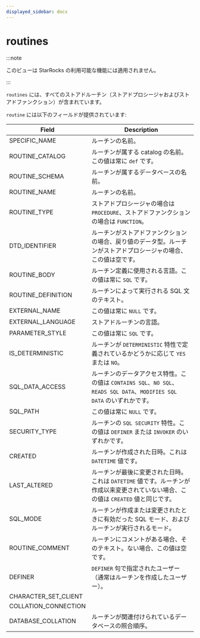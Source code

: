 ```yaml
---
displayed_sidebar: docs
---
```


# routines

:::note

このビューは StarRocks の利用可能な機能には適用されません。

:::

`routines` には、すべてのストアドルーチン（ストアドプロシージャおよびストアドファンクション）が含まれています。

`routine` には以下のフィールドが提供されています:

| **Field**            | **Description**                                              |
| -------------------- | ------------------------------------------------------------ |
| SPECIFIC_NAME        | ルーチンの名前。                                             |
| ROUTINE_CATALOG      | ルーチンが属する catalog の名前。この値は常に `def` です。   |
| ROUTINE_SCHEMA       | ルーチンが属するデータベースの名前。                         |
| ROUTINE_NAME         | ルーチンの名前。                                             |
| ROUTINE_TYPE         | ストアドプロシージャの場合は `PROCEDURE`、ストアドファンクションの場合は `FUNCTION`。 |
| DTD_IDENTIFIER       | ルーチンがストアドファンクションの場合、戻り値のデータ型。ルーチンがストアドプロシージャの場合、この値は空です。 |
| ROUTINE_BODY         | ルーチン定義に使用される言語。この値は常に `SQL` です。      |
| ROUTINE_DEFINITION   | ルーチンによって実行される SQL 文のテキスト。               |
| EXTERNAL_NAME        | この値は常に `NULL` です。                                   |
| EXTERNAL_LANGUAGE    | ストアドルーチンの言語。                                     |
| PARAMETER_STYLE      | この値は常に `SQL` です。                                    |
| IS_DETERMINISTIC     | ルーチンが `DETERMINISTIC` 特性で定義されているかどうかに応じて `YES` または `NO`。 |
| SQL_DATA_ACCESS      | ルーチンのデータアクセス特性。この値は `CONTAINS SQL`、`NO SQL`、`READS SQL DATA`、`MODIFIES SQL DATA` のいずれかです。 |
| SQL_PATH             | この値は常に `NULL` です。                                   |
| SECURITY_TYPE        | ルーチンの `SQL SECURITY` 特性。この値は `DEFINER` または `INVOKER` のいずれかです。 |
| CREATED              | ルーチンが作成された日時。これは `DATETIME` 値です。         |
| LAST_ALTERED         | ルーチンが最後に変更された日時。これは `DATETIME` 値です。ルーチンが作成以来変更されていない場合、この値は `CREATED` 値と同じです。 |
| SQL_MODE             | ルーチンが作成または変更されたときに有効だった SQL モード、およびルーチンが実行されるモード。 |
| ROUTINE_COMMENT      | ルーチンにコメントがある場合、そのテキスト。ない場合、この値は空です。 |
| DEFINER              | `DEFINER` 句で指定されたユーザー（通常はルーチンを作成したユーザー）。 |
| CHARACTER_SET_CLIENT |                                                              |
| COLLATION_CONNECTION |                                                              |
| DATABASE_COLLATION   | ルーチンが関連付けられているデータベースの照合順序。         |